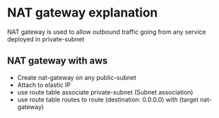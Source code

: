 # NAT gateway explanation

NAT gateway is used to allow outbound traffic
going from any service deployed in private-subnet

## NAT gateway with aws
- Create nat-gateway on any public-subnet
- Attach to elastic IP
- use route table associate private-subnet (Subnet association)
- use route table routes to route (destination: 0.0.0.0) with (target nat-gateway)
